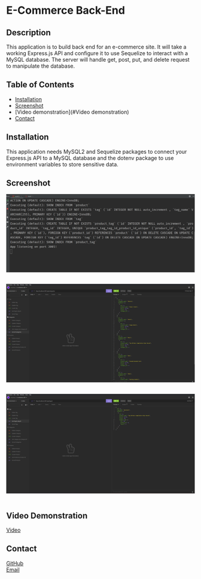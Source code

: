 # E-Commerce Back-End


## Description

This application is to build back end for an e-commerce site. It will take a working Express.js API and configure it to use Sequelize to interact with a MySQL database.
The server will handle get, post, put, and delete request to manipulate the database.


## Table of Contents

* [Installation](#Installation)
* [Screenshot](#Screenshot)
* [Video demonstration](#Video demonstration)
* [Contact](#Contact)


## Installation

This application needs MySQL2 and Sequelize packages to connect your Express.js API to a MySQL database and the dotenv package to use environment variables to store sensitive data.


## Screenshot

<img src="./images/img1.png"><pre></pre>
<img src="./images/img2.png"><pre></pre>
<img src="./images/img3.png"><pre></pre>


## Video Demonstration

[Video]()


## Contact

[GitHub](https://github.com/Abi-2021)  
[Email](mailto:abira0607@gmail.com)



